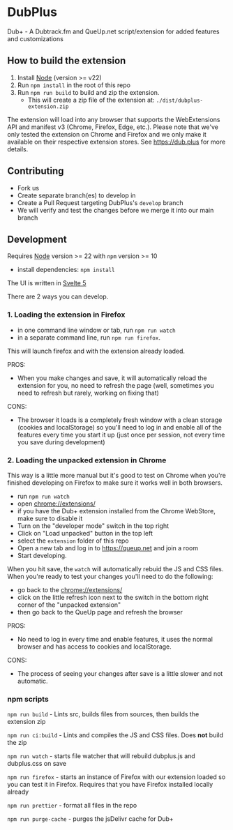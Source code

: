 # DubPlus

Dub+ - A Dubtrack.fm and QueUp.net script/extension for added features and customizations

## How to build the extension

1. Install [Node](https://nodejs.org/) (version >= v22)
2. Run `npm install` in the root of this repo
3. Run `npm run build` to build and zip the extension.
   - This will create a zip file of the extension at: `./dist/dubplus-extension.zip`

The extension will load into any browser that supports the WebExtensions API and manifest v3 (Chrome, Firefox, Edge, etc.). Please note that we've only tested the extension on Chrome and Firefox and we only make it available on their respective extension stores. See https://dub.plus for more details.

## Contributing

- Fork us
- Create separate branch(es) to develop in
- Create a Pull Request targeting DubPlus's `develop` branch
- We will verify and test the changes before we merge it into our main branch

## Development

Requires [Node](https://nodejs.org/) version >= 22 with `npm` version >= 10

- install dependencies: `npm install`

The UI is written in [Svelte 5](https://svelte.dev/docs/svelte/overview)

There are 2 ways you can develop.

### 1. Loading the extension in Firefox

- in one command line window or tab, run `npm run watch`
- in a separate command line, run `npm run firefox`.

This will launch firefox and with the extension already loaded.

PROS:

- When you make changes and save, it will automatically reload the extension for you, no need to refresh the page (well, sometimes you need to refresh but rarely, working on fixing that)

CONS:

- The browser it loads is a completely fresh window with a clean storage (cookies and localStorage) so you'll need to log in and enable all of the features every time you start it up (just once per session, not every time you save during development)

### 2. Loading the unpacked extension in Chrome

This way is a little more manual but it's good to test on Chrome when you're finished developing on Firefox to make sure it works well in both browsers.

- run `npm run watch`
- open [chrome://extensions/](chrome://extensions/)
- if you have the Dub+ extension installed from the Chrome WebStore, make sure to disable it
- Turn on the "developer mode" switch in the top right
- Click on "Load unpacked" button in the top left
- select the `extension` folder of this repo
- Open a new tab and log in to https://queup.net and join a room
- Start developing.

When you hit save, the `watch` will automatically rebuid the JS and CSS files. When you're ready to test your changes you'll need to do the following:

- go back to the [chrome://extensions/](chrome://extensions/)
- click on the little refresh icon next to the switch in the bottom right corner of the "unpacked extension"
- then go back to the QueUp page and refresh the browser

PROS:

- No need to log in every time and enable features, it uses the normal browser and has access to cookies and localStorage.

CONS:

- The process of seeing your changes after save is a little slower and not automatic.

### npm scripts

`npm run build` - Lints src, builds files from sources, then builds the extension zip

`npm run ci:build` - Lints and compiles the JS and CSS files. Does **not** build the zip

`npm run watch` - starts file watcher that will rebuild dubplus.js and dubplus.css on save

`npm run firefox` - starts an instance of Firefox with our extension loaded so you can test it in Firefox. Requires that you have Firefox installed locally already

`npm run prettier` - format all files in the repo

`npm run purge-cache` - purges the jsDelivr cache for Dub+
